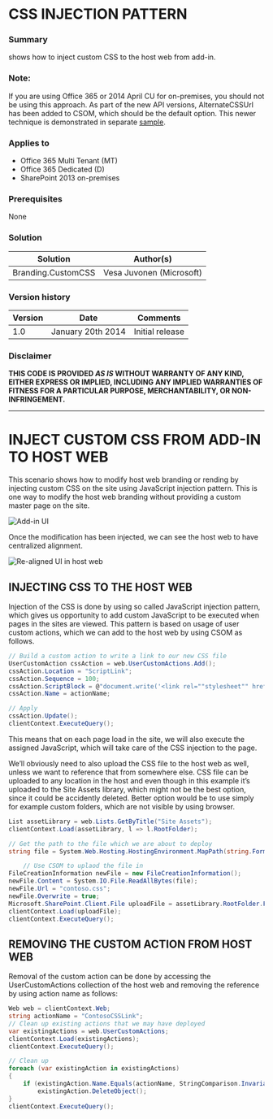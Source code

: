 # CSS INJECTION PATTERN #

### Summary ###
shows how to inject custom CSS to the host web from add-in.

### Note: ###
If you are using Office 365 or 2014 April CU for on-premises, you should not be using this approach. As part of the new API versions, AlternateCSSUrl has been added to CSOM, which should be the default option. This newer technique is demonstrated in separate [sample](https://github.com/OfficeDev/PnP/tree/dev/Samples/Branding.AlternateCSSAndSiteLogo).

### Applies to ###
-  Office 365 Multi Tenant (MT)
-  Office 365 Dedicated (D)
-  SharePoint 2013 on-premises


### Prerequisites ###
None

### Solution ###
Solution | Author(s)
---------|----------
Branding.CustomCSS | Vesa Juvonen (Microsoft)

### Version history ###
Version  | Date | Comments
---------| -----| --------
1.0  | January 20th 2014  | Initial release

### Disclaimer ###
**THIS CODE IS PROVIDED *AS IS* WITHOUT WARRANTY OF ANY KIND, EITHER EXPRESS OR IMPLIED, INCLUDING ANY IMPLIED WARRANTIES OF FITNESS FOR A PARTICULAR PURPOSE, MERCHANTABILITY, OR NON-INFRINGEMENT.**


----------

# INJECT CUSTOM CSS FROM ADD-IN TO HOST WEB #
This scenario shows how to modify host web branding or rending by injecting custom CSS on the site using JavaScript injection pattern. This is one way to modify the host web branding without providing a custom master page on the site.

![Add-in UI](http://i.imgur.com/ZY34zMB.png)

Once the modification has been injected, we can see the host web to have centralized alignment.

![Re-aligned UI in host web](http://i.imgur.com/z2JUjDu.png)


## INJECTING CSS TO THE HOST WEB ##
Injection of the CSS is done by using so called JavaScript injection pattern, which gives us opportunity to add custom JavaScript to be executed when pages in the sites are viewed. This pattern is based on usage of user custom actions, which we can add to the host web by using CSOM as follows.

```C#
// Build a custom action to write a link to our new CSS file
UserCustomAction cssAction = web.UserCustomActions.Add();
cssAction.Location = "ScriptLink";
cssAction.Sequence = 100;
cssAction.ScriptBlock = @"document.write('<link rel=""stylesheet"" href=""" + assetLibrary.RootFolder.ServerRelativeUrl + @"/contoso.css"" />');";
cssAction.Name = actionName;

// Apply
cssAction.Update();
clientContext.ExecuteQuery();

```
This means that on each page load in the site, we will also execute the assigned JavaScript, which will take care of the CSS injection to the page.

We’ll obviously need to also upload the CSS file to the host web as well, unless we want to reference that from somewhere else. CSS file can be uploaded to any location in the host and even though in this example it’s uploaded to the Site Assets library, which might not be the best option, since it could be accidently deleted. Better option would be to use simply for example custom folders, which are not visible by using browser.

```C#
List assetLibrary = web.Lists.GetByTitle("Site Assets");
clientContext.Load(assetLibrary, l => l.RootFolder);

// Get the path to the file which we are about to deploy
string file = System.Web.Hosting.HostingEnvironment.MapPath(string.Format("~/{0}", "CSS/contoso.css"));

    // Use CSOM to uplaod the file in
FileCreationInformation newFile = new FileCreationInformation();
newFile.Content = System.IO.File.ReadAllBytes(file);
newFile.Url = "contoso.css";
newFile.Overwrite = true;
Microsoft.SharePoint.Client.File uploadFile = assetLibrary.RootFolder.Files.Add(newFile); 
clientContext.Load(uploadFile);
clientContext.ExecuteQuery();

```


## REMOVING THE CUSTOM ACTION FROM HOST WEB ##
Removal of the custom action can be done by accessing the UserCustomActions collection of the host web and removing the reference by using action name as follows:

```C#
Web web = clientContext.Web;
string actionName = "ContosoCSSLink";
// Clean up existing actions that we may have deployed
var existingActions = web.UserCustomActions;
clientContext.Load(existingActions);
clientContext.ExecuteQuery();

// Clean up
foreach (var existingAction in existingActions)
{
    if (existingAction.Name.Equals(actionName, StringComparison.InvariantCultureIgnoreCase))
        existingAction.DeleteObject();
}
clientContext.ExecuteQuery();

```

